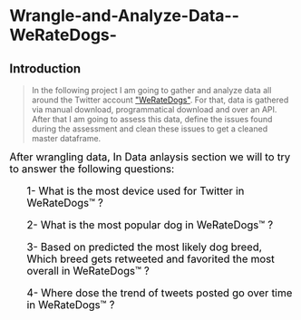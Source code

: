 # Wrangle-and-Analyze-Data--WeRateDogs-
<a id='intro'></a>
## Introduction

> In the following project I am going to gather and analyze data all around the Twitter account <a href = "https://twitter.com/dog_rates">"WeRateDogs"</a>. For that, data is gathered via manual download, programmatical download and over an API. After that I am going to assess this data, define the issues found during the assessment and clean these issues to get a cleaned master dataframe. 


<font size=4 color ='black'> After wrangling data, In Data anlaysis section we will to try to answer the following questions:
<ul>
    
<font size=4 color ='black'>

1- What is the most device used  for Twitter in WeRateDogs™ ?

    
2- What is the most popular dog in WeRateDogs™ ?

    
3- Based on predicted the most likely dog breed, Which breed gets retweeted and favorited the most overall in WeRateDogs™ ?

    
4- Where dose the trend of tweets posted go over time in WeRateDogs™ ?

